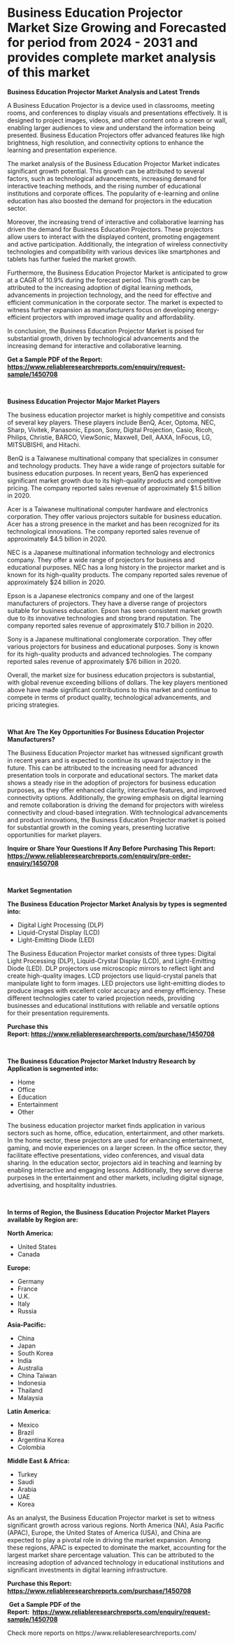 <p><h1>Business Education Projector Market Size Growing and Forecasted for period from 2024 - 2031 and provides complete market analysis of this market</h1></p><p><strong>Business Education Projector Market Analysis and Latest Trends</strong></p>
<p><p>A Business Education Projector is a device used in classrooms, meeting rooms, and conferences to display visuals and presentations effectively. It is designed to project images, videos, and other content onto a screen or wall, enabling larger audiences to view and understand the information being presented. Business Education Projectors offer advanced features like high brightness, high resolution, and connectivity options to enhance the learning and presentation experience.</p><p>The market analysis of the Business Education Projector Market indicates significant growth potential. This growth can be attributed to several factors, such as technological advancements, increasing demand for interactive teaching methods, and the rising number of educational institutions and corporate offices. The popularity of e-learning and online education has also boosted the demand for projectors in the education sector.</p><p>Moreover, the increasing trend of interactive and collaborative learning has driven the demand for Business Education Projectors. These projectors allow users to interact with the displayed content, promoting engagement and active participation. Additionally, the integration of wireless connectivity technologies and compatibility with various devices like smartphones and tablets has further fueled the market growth.</p><p>Furthermore, the Business Education Projector Market is anticipated to grow at a CAGR of 10.9% during the forecast period. This growth can be attributed to the increasing adoption of digital learning methods, advancements in projection technology, and the need for effective and efficient communication in the corporate sector. The market is expected to witness further expansion as manufacturers focus on developing energy-efficient projectors with improved image quality and affordability.</p><p>In conclusion, the Business Education Projector Market is poised for substantial growth, driven by technological advancements and the increasing demand for interactive and collaborative learning.</p></p>
<p><strong>Get a Sample PDF of the Report:&nbsp; <a href="https://www.reliableresearchreports.com/enquiry/request-sample/1450708">https://www.reliableresearchreports.com/enquiry/request-sample/1450708</a></strong></p>
<p>&nbsp;</p>
<p><strong>Business Education Projector Major Market Players</strong></p>
<p><p>The business education projector market is highly competitive and consists of several key players. These players include BenQ, Acer, Optoma, NEC, Sharp, Vivitek, Panasonic, Epson, Sony, Digital Projection, Casio, Ricoh, Philips, Christie, BARCO, ViewSonic, Maxwell, Dell, AAXA, InFocus, LG, MITSUBISHI, and Hitachi.</p><p>BenQ is a Taiwanese multinational company that specializes in consumer and technology products. They have a wide range of projectors suitable for business education purposes. In recent years, BenQ has experienced significant market growth due to its high-quality products and competitive pricing. The company reported sales revenue of approximately $1.5 billion in 2020.</p><p>Acer is a Taiwanese multinational computer hardware and electronics corporation. They offer various projectors suitable for business education. Acer has a strong presence in the market and has been recognized for its technological innovations. The company reported sales revenue of approximately $4.5 billion in 2020.</p><p>NEC is a Japanese multinational information technology and electronics company. They offer a wide range of projectors for business and educational purposes. NEC has a long history in the projector market and is known for its high-quality products. The company reported sales revenue of approximately $24 billion in 2020.</p><p>Epson is a Japanese electronics company and one of the largest manufacturers of projectors. They have a diverse range of projectors suitable for business education. Epson has seen consistent market growth due to its innovative technologies and strong brand reputation. The company reported sales revenue of approximately $10.7 billion in 2020.</p><p>Sony is a Japanese multinational conglomerate corporation. They offer various projectors for business and educational purposes. Sony is known for its high-quality products and advanced technologies. The company reported sales revenue of approximately $76 billion in 2020.</p><p>Overall, the market size for business education projectors is substantial, with global revenue exceeding billions of dollars. The key players mentioned above have made significant contributions to this market and continue to compete in terms of product quality, technological advancements, and pricing strategies.</p></p>
<p>&nbsp;</p>
<p><strong>What Are The Key Opportunities For Business Education Projector Manufacturers?</strong></p>
<p><p>The Business Education Projector market has witnessed significant growth in recent years and is expected to continue its upward trajectory in the future. This can be attributed to the increasing need for advanced presentation tools in corporate and educational sectors. The market data shows a steady rise in the adoption of projectors for business education purposes, as they offer enhanced clarity, interactive features, and improved connectivity options. Additionally, the growing emphasis on digital learning and remote collaboration is driving the demand for projectors with wireless connectivity and cloud-based integration. With technological advancements and product innovations, the Business Education Projector market is poised for substantial growth in the coming years, presenting lucrative opportunities for market players.</p></p>
<p><strong>Inquire or Share Your Questions If Any Before Purchasing This Report: <a href="https://www.reliableresearchreports.com/enquiry/pre-order-enquiry/1450708">https://www.reliableresearchreports.com/enquiry/pre-order-enquiry/1450708</a></strong></p>
<p>&nbsp;</p>
<p><strong>Market Segmentation</strong></p>
<p><strong>The Business Education Projector Market Analysis by types is segmented into:</strong></p>
<p><ul><li>Digital Light Processing (DLP)</li><li>Liquid-Crystal Display (LCD)</li><li>Light-Emitting Diode (LED)</li></ul></p>
<p><p>The Business Education Projector market consists of three types: Digital Light Processing (DLP), Liquid-Crystal Display (LCD), and Light-Emitting Diode (LED). DLP projectors use microscopic mirrors to reflect light and create high-quality images. LCD projectors use liquid-crystal panels that manipulate light to form images. LED projectors use light-emitting diodes to produce images with excellent color accuracy and energy efficiency. These different technologies cater to varied projection needs, providing businesses and educational institutions with reliable and versatile options for their presentation requirements.</p></p>
<p><strong>Purchase this Report:&nbsp;<a href="https://www.reliableresearchreports.com/purchase/1450708">https://www.reliableresearchreports.com/purchase/1450708</a></strong></p>
<p>&nbsp;</p>
<p><strong>The Business Education Projector Market Industry Research by Application is segmented into:</strong></p>
<p><ul><li>Home</li><li>Office</li><li>Education</li><li>Entertainment</li><li>Other</li></ul></p>
<p><p>The business education projector market finds application in various sectors such as home, office, education, entertainment, and other markets. In the home sector, these projectors are used for enhancing entertainment, gaming, and movie experiences on a larger screen. In the office sector, they facilitate effective presentations, video conferences, and visual data sharing. In the education sector, projectors aid in teaching and learning by enabling interactive and engaging lessons. Additionally, they serve diverse purposes in the entertainment and other markets, including digital signage, advertising, and hospitality industries.</p></p>
<p>&nbsp;</p>
<p><strong>In terms of Region, the Business Education Projector Market Players available by Region are:</strong></p>
<p>
    <p> <strong> North America: </strong>
        <ul>
            <li>United States</li>
            <li>Canada</li>
        </ul>
        </p> 
    <p> <strong> Europe: </strong>
        <ul>
            <li>Germany</li>
            <li>France</li>
            <li>U.K.</li>
            <li>Italy</li>
            <li>Russia</li>
        </ul>
        </p> 
    <p> <strong> Asia-Pacific: </strong>
        <ul>
            <li>China</li>
            <li>Japan</li>
            <li>South Korea</li>
            <li>India</li>
            <li>Australia</li>
            <li>China Taiwan</li>
            <li>Indonesia</li>
            <li>Thailand</li>
            <li>Malaysia</li>
        </ul>
        </p> 
    <p> <strong> Latin America: </strong>
        <ul>
            <li>Mexico</li>
            <li>Brazil</li>
            <li>Argentina Korea</li>
            <li>Colombia</li>
        </ul>
        </p> 
    <p> <strong> Middle East & Africa: </strong>
        <ul>
            <li>Turkey</li>
            <li>Saudi</li>
            <li>Arabia</li>
            <li>UAE</li>
            <li>Korea</li>
        </ul>
    </p>
    </p>
<p><p>As an analyst, the Business Education Projector market is set to witness significant growth across various regions. North America (NA), Asia Pacific (APAC), Europe, the United States of America (USA), and China are expected to play a pivotal role in driving the market expansion. Among these regions, APAC is expected to dominate the market, accounting for the largest market share percentage valuation. This can be attributed to the increasing adoption of advanced technology in educational institutions and significant investments in digital learning infrastructure.</p></p>
<p><strong>Purchase this Report: <a href="https://www.reliableresearchreports.com/purchase/1450708">https://www.reliableresearchreports.com/purchase/1450708</a></strong></p>
<p>&nbsp;<strong>Get a Sample PDF of the Report:&nbsp;&nbsp;<a href="https://www.reliableresearchreports.com/enquiry/request-sample/1450708">https://www.reliableresearchreports.com/enquiry/request-sample/1450708</a></strong></p>
<p><strong></strong></p>
<p>Check more reports on https://www.reliableresearchreports.com/</p>